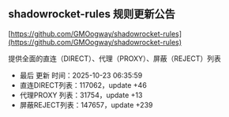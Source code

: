 ## shadowrocket-rules 规则更新公告

[https://github.com/GMOogway/shadowrocket-rules](https://github.com/GMOogway/shadowrocket-rules)

提供全面的直连（DIRECT）、代理（PROXY）、屏蔽（REJECT）列表
- 最后 更新 时间：2025-10-23 06:35:59
- 直连DIRECT列表：117062，update +46
- 代理PROXY 列表：31754，update +13
- 屏蔽REJECT列表：147657，update +239